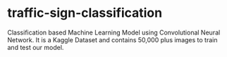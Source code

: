 # traffic-sign-classification
Classification based Machine Learning Model using Convolutional Neural Network. It is a Kaggle Dataset and contains 50,000 plus images to train and test our model.
